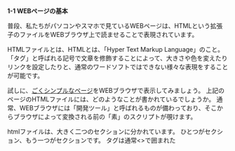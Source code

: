 **1-1 WEBページの基本**

普段、私たちがパソコンやスマホで見ているWEBページは、HTMLという拡張子のファイルをWEBブラウザ上で読ませることで表現されています。

HTMLファイルとは、HTMLとは、「Hyper Text Markup Language」のこと。
「タグ」と呼ばれる記号で文章を修飾することによって、大きさや色を変えたりリンクを設定したりと、通常のワードソフトではできない様々な表現をすることが可能です。

試しに、[ごくシンプルなページ](http://ei-ic.sakura.ne.jp/handson20180721/1-1/)をWEBブラウザで表示してみましょう。
上記のページのHTMLファイルには、どのようなことが書かれているでしょうか。
通常、WEBブラウザには「開発ツール」と呼ばれるものが備わっており、そこからブラウザによって変換される前の「素」のスクリプトが覗けます。

htmlファイルは、大きく二つのセクションに分かれています。
ひとつが<head>セクション、もう一つが<body>セクションです。
タグは通常<>で囲まれた

